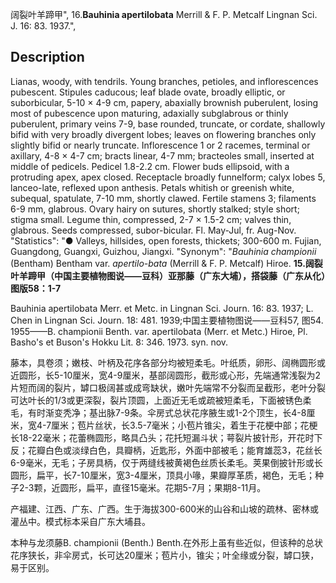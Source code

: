 阔裂叶羊蹄甲",
16.**Bauhinia apertilobata** Merrill & F. P. Metcalf Lingnan Sci. J. 16: 83. 1937.",

## Description
Lianas, woody, with tendrils. Young branches, petioles, and inflorescences pubescent. Stipules caducous; leaf blade ovate, broadly elliptic, or suborbicular, 5-10 × 4-9 cm, papery, abaxially brownish puberulent, losing most of pubescence upon maturing, adaxially subglabrous or thinly puberulent, primary veins 7-9, base rounded, truncate, or cordate, shallowly bifid with very broadly divergent lobes; leaves on flowering branches only slightly bifid or nearly truncate. Inflorescence 1 or 2 racemes, terminal or axillary, 4-8 × 4-7 cm; bracts linear, 4-7 mm; bracteoles small, inserted at middle of pedicels. Pedicel 1.8-2.2 cm. Flower buds ellipsoid, with a protruding apex, apex closed. Receptacle broadly funnelform; calyx lobes 5, lanceo-late, reflexed upon anthesis. Petals whitish or greenish white, subequal, spatulate, 7-10 mm, shortly clawed. Fertile stamens 3; filaments 6-9 mm, glabrous. Ovary hairy on sutures, shortly stalked; style short; stigma small. Legume thin, compressed, 2-7 × 1.5-2 cm; valves thin, glabrous. Seeds compressed, subor-bicular. Fl. May-Jul, fr. Aug-Nov.
  "Statistics": "● Valleys, hillsides, open forests, thickets; 300-600 m. Fujian, Guangdong, Guangxi, Guizhou, Jiangxi.
  "Synonym": "*Bauhinia championii* (Bentham) Bentham var. *apertilo-bata* (Merrill &amp; F. P. Metcalf) Hiroe.
**15.阔裂叶羊蹄甲（中国主要植物图说——豆科）亚那藤（广东大埔），搭袋藤（广东从化）图版58：1-7**

Bauhinia apertilobata Merr. et Metc. in Lingnan Sci. Journ. 16: 83. 1937; L. Chen in Lingnan Sci. Journ. 18: 481. 1939;中国主要植物图说——豆科57, 图54. 1955——B. championii Benth. var. apertilobata (Merr. et Metc.) Hiroe, Pl. Basho's et Buson's Hokku Lit. 8: 346. 1973. syn. nov.

藤本，具卷须；嫩枝、叶柄及花序各部分均被短柔毛。叶纸质，卵形、阔椭圆形或近圆形，长5-10厘米，宽4-9厘米，基部阔圆形，截形或心形，先端通常浅裂为2片短而阔的裂片，罅口极阔甚或成弯缺状，嫩叶先端常不分裂而呈截形，老叶分裂可达叶长的1/3或更深裂，裂片顶圆，上面近无毛或疏被短柔毛，下面被锈色柔毛，有时渐变秃净；基出脉7-9条。伞房式总状花序腋生或1-2个顶生，长4-8厘米，宽4-7厘米；苞片丝状，长3.5-7毫米；小苞片锥尖，着生于花梗中部；花梗长18-22毫米；花蕾椭圆形，略具凸头；花托短漏斗状；萼裂片披针形，开花时下反；花瓣白色或淡绿白色，具瓣柄，近匙形，外面中部被毛；能育雄蕊3，花丝长6-9毫米，无毛；子房具柄，仅于两缝线被黄褐色丝质长柔毛。荚果倒披针形或长圆形，扁平，长7-10厘米，宽3-4厘米，顶具小喙，果瓣厚革质，褐色，无毛；种子2-3颗，近圆形，扁平，直径15毫米。花期5-7月；果期8-11月。

产福建、江西、广东、广西。生于海拔300-600米的山谷和山坡的疏林、密林或灌丛中。模式标本采自广东大埔县。

本种与龙须藤B. championii (Benth.) Benth.在外形上虽有些近似，但该种的总状花序狭长，非伞房式，长可达20厘米；苞片小，锥尖；叶全缘或分裂，罅口狭，易于区别。
